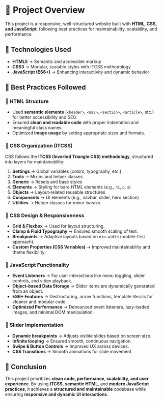 # 📌 Project Overview  

This project is a responsive, well-structured website built with **HTML, CSS, and JavaScript**, following best practices for maintainability, scalability, and performance.  

## 🚀 Technologies Used  

- **HTML5** → Semantic and accessible markup  
- **CSS3** → Modular, scalable styles with ITCSS methodology  
- **JavaScript (ES6+)** → Enhancing interactivity and dynamic behavior  

## 🎯 Best Practices Followed  

### 🔹 **HTML Structure**  
- Used **semantic elements** (`<header>`, `<nav>`, `<section>`, `<article>`, etc.) for better accessibility and SEO.  
- Ensured **clean and readable code** with proper indentation and meaningful class names.  
- Optimized **image usage** by setting appropriate sizes and formats.  

### 🔹 **CSS Organization (ITCSS)**  
CSS follows the **ITCSS (Inverted Triangle CSS) methodology**, structured into layers for maintainability:  

1. **Settings** → Global variables (colors, typography, etc.)  
2. **Tools** → Mixins and helper classes  
3. **Generic** → Resets and base styles  
4. **Elements** → Styling for bare HTML elements (e.g., `h1`, `p`, `a`)  
5. **Objects** → Layout-related reusable structures  
6. **Components** → UI elements (e.g., navbar, slider, hero section)  
7. **Utilities** → Helper classes for minor tweaks  

### 🔹 **CSS Design & Responsiveness**  
- **Grid & Flexbox** → Used for layout structuring.  
- **Clamp & Fluid Typography** → Ensured smooth scaling of text.  
- **Breakpoints** → Adaptive layouts based on `min-width` (mobile-first approach).  
- **Custom Properties (CSS Variables)** → Improved maintainability and theme flexibility.  

### 🔹 **JavaScript Functionality**  
- **Event Listeners** → For user interactions like menu toggling, slider controls, and video playback.  
- **Object-based Data Storage** → Slider items are dynamically generated from an object.  
- **ES6+ Features** → Destructuring, arrow functions, template literals for cleaner and modular code.  
- **Optimized Performance** → Debounced event listeners, lazy-loaded images, and minimal DOM manipulation.  

### 🔹 **Slider Implementation**  
- **Dynamic breakpoints** → Adjusts visible slides based on screen size.  
- **Infinite looping** → Ensured smooth, continuous navigation.  
- **Swipe & Button Controls** → Improved UX across devices.  
- **CSS Transitions** → Smooth animations for slide movement.  

## 📌 Conclusion  
This project prioritizes **clean code, performance, scalability, and user experience**. By using **ITCSS**, **semantic HTML**, and **modern JavaScript practices**, it achieves a **structured and maintainable** codebase while ensuring **responsive and dynamic UI interactions**.  
